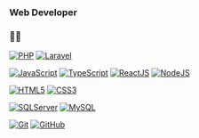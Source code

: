 ### Web Developer 

### 👨‍💻 
[![PHP](https://img.shields.io/badge/-PHP-white?style=flat&logo=php&link=https://github.com/karoldiasb)](https://github.com/karoldiasb) 
[![Laravel](https://img.shields.io/badge/-Laravel-white?style=flat&logo=laravel&link=https://github.com/karoldiasb)](https://github.com/karoldiasb) 

[![JavaScript](https://img.shields.io/badge/-JavaScript-white?style=flat&logo=javascript&link=https://github.com/karoldiasb)](https://github.com/karoldiasb)
[![TypeScript](https://img.shields.io/badge/-TypeScript-white?style=flat&logo=typescript&link=https://github.com/karoldiasb)](https://github.com/karoldiasb) 
[![ReactJS](https://img.shields.io/badge/-ReactJS-white?style=flat&logo=react&link=https://github.com/karoldiasb)](https://github.com/karoldiasb)
[![NodeJS](https://img.shields.io/badge/-NodeJS-green?style=flat&logo=nodedotjs&logoColor=white&link=https://github.com/karoldiasb)](https://github.com/karoldiasb)

[![HTML5](https://img.shields.io/badge/-HTML5-E34F26?style=flat&logo=html5&logoColor=white&link=https://github.com/karoldiasb)](https://github.com/karoldiasb) 
[![CSS3](https://img.shields.io/badge/-CSS3-1572B6?style=flat&logo=css3&link=https://github.com/karoldiasb)](https://github.com/karoldiasb) 

[![SQLServer](https://img.shields.io/badge/-SQLServer-1572B6?style=flat&logo=sqlserver&link=https://github.com/karoldiasb)](https://github.com/karoldiasb) 
[![MySQL](https://img.shields.io/badge/-mySQL-white?style=flat&logo=mysql&link=https://github.com/karoldiasb)](https://github.com/karoldiasb) 

[![Git](https://img.shields.io/badge/-Git-black?style=flat&logo=git&link=https://github.com/karoldiasb)](https://github.com/karoldiasb)
[![GitHub](https://img.shields.io/badge/-GitHub-181717?style=flat&logo=github&link=https://github.com/karoldiasb)](https://github.com/karoldiasb)

<!--
**karoldiasb/karoldiasb** is a ✨ _special_ ✨ repository because its `README.md` (this file) appears on your GitHub profile.

Here are some ideas to get you started:

- 🔭 I’m currently working on ...
- 🌱 I’m currently learning ...
- 👯 I’m looking to collaborate on ...
- 🤔 I’m looking for help with ...
- 💬 Ask me about ...
- 📫 How to reach me: ...
- 😄 Pronouns: ...
- ⚡ Fun fact: ...
-->
